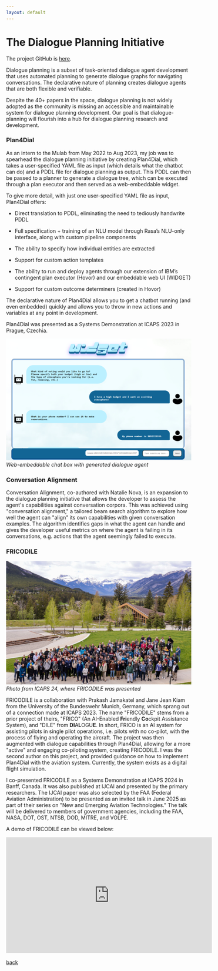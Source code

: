 ```yaml
---
layout: default
---
```

# The Dialogue Planning Initiative

The project GitHub is [here](https://github.com/dialogue-planning).

Dialogue planning is a subset of task-oriented dialogue agent development that uses automated planning to generate dialogue graphs for navigating conversations. The declarative nature of planning creates dialogue agents that are both flexible and verifiable.

Despite the 40+ papers in the space, dialogue planning is not widely adopted as the community is missing an accessible and maintainable system for dialogue planning development. Our goal is that dialogue-planning will flourish into a hub for dialogue planning research and development.


### Plan4Dial
As an intern to the Mulab from May 2022 to Aug 2023, my job was to spearhead the dialogue planning initiative by creating Plan4Dial, which takes a user-specified YAML file as input (which details what the chatbot can do) and a PDDL file for dialogue planning as output. This PDDL can then be passed to a planner to generate a dialogue tree, which can be executed through a plan executor and then served as a web-embeddable widget. 

To give more detail, with just one user-specified YAML file as input, Plan4Dial offers:

- Direct translation to PDDL, eliminating the need to tediously handwrite PDDL

- Full specification + training of an NLU model through Rasa’s NLU-only interface, along with custom pipeline components

- The ability to specify how individual entities are extracted

- Support for custom action templates

- The ability to run and deploy agents through our extension of IBM’s contingent plan executor (Hovor) and our embeddable web UI (WIDGET)

- Support for custom outcome determiners (created in Hovor)

The declarative nature of Plan4Dial allows you to get a chatbot running (and even embedded) quickly and allows you to throw in new actions and variables at any point in development.

Plan4Dial was presented as a Systems Demonstration at ICAPS 2023 in Prague, Czechia.

![icaps24](./imgs/dialogue-planning/widget-chat.png)
_Web-embeddable chat box with generated dialogue agent_

### Conversation Alignment
Conversation Alignment, co-authored with Natalie Nova, is an expansion to the dialogue planning initiative that allows the developer to assess the agent's capabilities against conversation corpora. This was achieved using "conversation alignment," a tailored beam search algorithm to explore how well the agent can "align" its own capabilities with given conversation examples. The algorithm identifies gaps in what the agent can handle and gives the developer useful metrics on where the agent is failing in its conversations, e.g. actions that the agent seemingly failed to execute.

### FRICODILE
![widget](./imgs/dialogue-planning/icaps24.jpg)
_Photo from ICAPS 24, where FRICODILE was presented_

FRICODILE is a collaboration with Prakash Jamakatel and Jane Jean Kiam from the University of the Bundeswehr Munich, Germany, which sprang out of a connection made at ICAPS 2023. The name "FRICODILE" stems from a prior project of theirs, "FRICO" (An AI-Enabled **Fri**endly **Co**ckpit Assistance System), and "DILE" from **DI**A**L**OGU**E**. In short, FRICO is an AI system for assisting pilots in single pilot operations, i.e. pilots with no co-pilot, with the process of flying and operating the aircraft. The project was then augmented with dialogue capabilities through Plan4Dial, allowing for a more "active" and engaging co-piloting system, creating FRICODILE. I was the second author on this project, and provided guidance on how to implement Plan4Dial with the aviation system. Currently, the system exists as a digital flight simulation.

I co-presented FRICODILE as a Systems Demonstration at ICAPS 2024 in Banff, Canada. It was also published at IJCAI and presented by the primary researchers.  The IJCAI paper was also selected by the FAA (Federal Aviation Administration) to be presented as an invited talk in June 2025 as part of their series on "New and Emerging Aviation Technologies." The talk will be delivered to members of government agencies, including the FAA, NASA, DOT, OST, NTSB, DOD, MITRE, and VOLPE.

A demo of FRICODILE can be viewed below:

<iframe width="560" height="315" src="https://www.youtube-nocookie.com/embed/1nOUfo2ENQk?si=CD5wJSRo1dwK_lJk" title="YouTube video player" frameborder="0" allow="accelerometer; autoplay; clipboard-write; encrypted-media; gyroscope; picture-in-picture; web-share" referrerpolicy="strict-origin-when-cross-origin" allowfullscreen></iframe>

[back](./projects-landing.html)